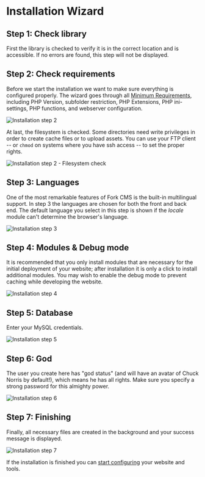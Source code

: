 # Installation Wizard

## Step 1: Check library

First the library is checked to verify it is in the correct location and is accessible. If no errors are found, this step will not be displayed.


## Step 2: Check requirements

Before we start the installation we want to make sure everything is configured properly. The wizard goes through all [Minimum Requirements](minimum-requirements), including PHP Version, subfolder restriction, PHP Extensions, PHP ini-settings, PHP functions, and webserver configuration.

![Installation step 2](https://github.com/forkcms/documentation/raw/master/01.%20installation/assets/installation_step2.png)

At last, the filesystem is checked. Some directories need write privileges in order to create cache files or to upload assets. You can use your FTP client -- or `chmod` on systems where you have ssh access -- to set the proper rights.

![Installation step 2 - Filesystem check](https://github.com/forkcms/documentation/raw/master/01.%20installation/assets/installation_step2_filesystem.png)


## Step 3: Languages

One of the most remarkable features of Fork CMS is the built-in multilingual support. In step 3 the languages are chosen for both the front and back end. The default language you select in this step is shown if the *locale* module can't determine the browser's language.

![Installation step 3](https://github.com/forkcms/documentation/raw/master/01.%20installation/assets/installation_step3.png)


## Step 4: Modules & Debug mode

It is recommended that you only install modules that are necessary for the initial deployment of your website; after installation it is only a click to install additional modules. You may wish to enable the debug mode to prevent caching while developing the website.

![Installation step 4](https://github.com/forkcms/documentation/raw/master/01.%20installation/assets/installation_step4.png)


## Step 5: Database

Enter your MySQL credentials.

![Installation step 5](https://github.com/forkcms/documentation/raw/master/01.%20installation/assets/installation_step5.png)


## Step 6: God

The user you create here has "god status" (and will have an avatar of Chuck Norris by default!), which means he has all rights. Make sure you specify a strong password for this almighty power.

![Installation step 6](https://github.com/forkcms/documentation/raw/master/01.%20installation/assets/installation_step6.png)


## Step 7: Finishing

Finally, all necessary files are created in the background and your success message is displayed.

![Installation step 7](https://github.com/forkcms/documentation/raw/master/01.%20installation/assets/installation_step7.png)

If the installation is finished you can [start configuring](../getting-started/index) your website and tools.
